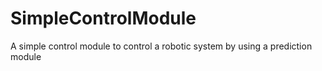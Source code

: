 # SimpleControlModule
A simple control module to control a robotic system by using a prediction module
